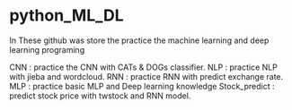 # python_ML_DL
In These github was store the practice the machine learning and deep learning programing

CNN : practice the CNN with CATs & DOGs classifier. 
NLP : practice NLP with jieba and wordcloud.
RNN : practice RNN with predict exchange rate.
MLP : practice basic MLP and Deep learning knowledge
Stock_predict : predict stock price with twstock and RNN model.
